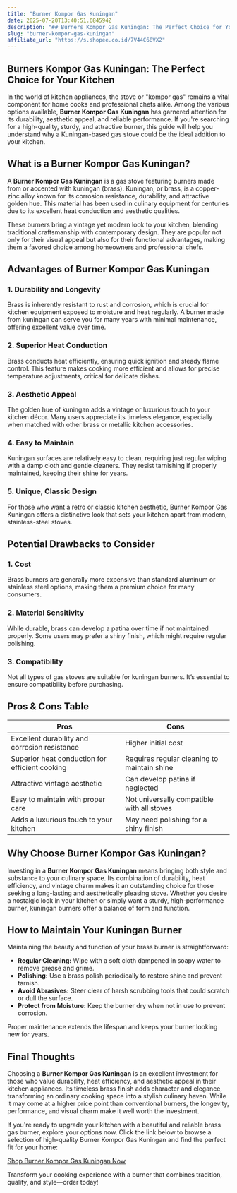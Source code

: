 ```yaml
---
title: "Burner Kompor Gas Kuningan"
date: 2025-07-20T13:40:51.684594Z
description: "## Burners Kompor Gas Kuningan: The Perfect Choice for Your Kitchen..."
slug: "burner-kompor-gas-kuningan"
affiliate_url: "https://s.shopee.co.id/7V44C68VX2"
---
```

## Burners Kompor Gas Kuningan: The Perfect Choice for Your Kitchen

In the world of kitchen appliances, the stove or "kompor gas" remains a vital component for home cooks and professional chefs alike. Among the various options available, **Burner Kompor Gas Kuningan** has garnered attention for its durability, aesthetic appeal, and reliable performance. If you're searching for a high-quality, sturdy, and attractive burner, this guide will help you understand why a Kuningan-based gas stove could be the ideal addition to your kitchen.

## What is a Burner Kompor Gas Kuningan?

A **Burner Kompor Gas Kuningan** is a gas stove featuring burners made from or accented with kuningan (brass). Kuningan, or brass, is a copper-zinc alloy known for its corrosion resistance, durability, and attractive golden hue. This material has been used in culinary equipment for centuries due to its excellent heat conduction and aesthetic qualities.

These burners bring a vintage yet modern look to your kitchen, blending traditional craftsmanship with contemporary design. They are popular not only for their visual appeal but also for their functional advantages, making them a favored choice among homeowners and professional chefs.

## Advantages of Burner Kompor Gas Kuningan

### 1. Durability and Longevity

Brass is inherently resistant to rust and corrosion, which is crucial for kitchen equipment exposed to moisture and heat regularly. A burner made from kuningan can serve you for many years with minimal maintenance, offering excellent value over time.

### 2. Superior Heat Conduction

Brass conducts heat efficiently, ensuring quick ignition and steady flame control. This feature makes cooking more efficient and allows for precise temperature adjustments, critical for delicate dishes.

### 3. Aesthetic Appeal

The golden hue of kuningan adds a vintage or luxurious touch to your kitchen décor. Many users appreciate its timeless elegance, especially when matched with other brass or metallic kitchen accessories.

### 4. Easy to Maintain

Kuningan surfaces are relatively easy to clean, requiring just regular wiping with a damp cloth and gentle cleaners. They resist tarnishing if properly maintained, keeping their shine for years.

### 5. Unique, Classic Design

For those who want a retro or classic kitchen aesthetic, Burner Kompor Gas Kuningan offers a distinctive look that sets your kitchen apart from modern, stainless-steel stoves.

## Potential Drawbacks to Consider

### 1. Cost

Brass burners are generally more expensive than standard aluminum or stainless steel options, making them a premium choice for many consumers.

### 2. Material Sensitivity

While durable, brass can develop a patina over time if not maintained properly. Some users may prefer a shiny finish, which might require regular polishing.

### 3. Compatibility

Not all types of gas stoves are suitable for kuningan burners. It’s essential to ensure compatibility before purchasing.

## Pros & Cons Table

| Pros | Cons |
| --- | --- |
| Excellent durability and corrosion resistance | Higher initial cost |
| Superior heat conduction for efficient cooking | Requires regular cleaning to maintain shine |
| Attractive vintage aesthetic | Can develop patina if neglected |
| Easy to maintain with proper care | Not universally compatible with all stoves |
| Adds a luxurious touch to your kitchen | May need polishing for a shiny finish |

## Why Choose Burner Kompor Gas Kuningan?

Investing in a **Burner Kompor Gas Kuningan** means bringing both style and substance to your culinary space. Its combination of durability, heat efficiency, and vintage charm makes it an outstanding choice for those seeking a long-lasting and aesthetically pleasing stove. Whether you desire a nostalgic look in your kitchen or simply want a sturdy, high-performance burner, kuningan burners offer a balance of form and function.

## How to Maintain Your Kuningan Burner

Maintaining the beauty and function of your brass burner is straightforward:

- **Regular Cleaning:** Wipe with a soft cloth dampened in soapy water to remove grease and grime.
- **Polishing:** Use a brass polish periodically to restore shine and prevent tarnish.
- **Avoid Abrasives:** Steer clear of harsh scrubbing tools that could scratch or dull the surface.
- **Protect from Moisture:** Keep the burner dry when not in use to prevent corrosion.

Proper maintenance extends the lifespan and keeps your burner looking new for years.

## Final Thoughts

Choosing a **Burner Kompor Gas Kuningan** is an excellent investment for those who value durability, heat efficiency, and aesthetic appeal in their kitchen appliances. Its timeless brass finish adds character and elegance, transforming an ordinary cooking space into a stylish culinary haven. While it may come at a higher price point than conventional burners, the longevity, performance, and visual charm make it well worth the investment.

If you're ready to upgrade your kitchen with a beautiful and reliable brass gas burner, explore your options now. Click the link below to browse a selection of high-quality Burner Kompor Gas Kuningan and find the perfect fit for your home:

[Shop Burner Kompor Gas Kuningan Now](https://s.shopee.co.id/7V44C68VX2)

Transform your cooking experience with a burner that combines tradition, quality, and style—order today!